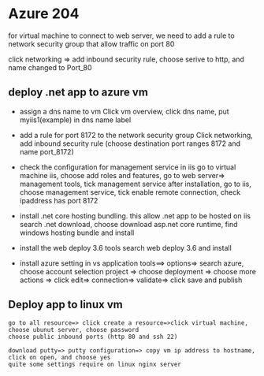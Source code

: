 # Azure 204

for virtual machine to connect to web server, we need to add a rule to network security group that allow traffic on port 80

click networking => add inbound security rule,
choose serive to http, and name changed to Port_80

## deploy .net app to azure vm

-   assign a dns name to vm
    Click vm overview, click dns name, put myiis1(example) in dns name label
-   add a rule for port 8172 to the network security group
    Click networking, add inbound security rule (choose destination port ranges 8172 and name port_8172)
-   check the configuration for management service in iis
    go to virtual machine iis, choose add roles and features, go to web server=> management tools, tick management service
    after installation, go to iis, choose management service, tick enable remote connection, check ipaddress has port 8172
-   install .net core hosting bundling. this allow .net app to be hosted on iis
    search .net download, choose download asp.net core runtime, find windows hosting bundle and install

-   install the web deploy 3.6 tools
    search web deploy 3.6 and install

-   install azure setting in vs application
    tools==> options=> search azure, choose account selection
    project => choose deployment => choose more actions => click edit=> connection=> validate=> click save and publish


##  Deploy app to linux vm

    go to all resource=> click create a resource=>click virtual machine, choose ubunut server, choose password
    choose public inbound ports (http 80 and ssh 22)

    download putty=> putty configuration=> copy vm ip address to hostname, click on open, and choose yes
    quite some settings require on linux nginx server

    
